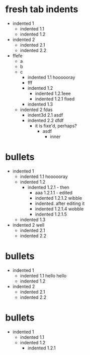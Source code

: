 # fresh tab indents

- indented 1
  - indented 1.1
  - indented 1.2
- indented 2
  - indented 2.1
  - indented 2.2
- ffefe
  - a
  - b
  - c
    - indented 1.1 hoooooray
    - fff
    - indented 1.2
      - indented 1.2.1eee
      - indented 1.2.1 fixed
    - indented 1.3
  - indented 2 fdas
    - indent3d 2.1 asdf
    - indented 2.2 dfdf
      - it is fixe'd, perhaps?
        - asdf
          - inner

# bullets

- indented 1
  - indented 1.1 hoooooray
  - indented 1.2
    - indented 1.2.1 - then
      - aaa 1.2.1.1 - edited
      - indented 1.2.1.2 wibble
      - indented. after editing it
      - indented 1.2.1.4 wobble
      - indented 1.2.1.5
  - indented 1.3
- indented 2 well
  - indented 2.1
  - indented 2.2

# bullets

- indented 1
  - indented 1.1 hello hello
  - indented 1.2
- indented 2
  - indented 2.1
  - indented 2.2

# bullets

- indented 1
  - indented 1.1
  - indented 1.2
    - indented 1.2.1